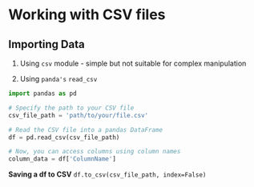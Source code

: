 # Working with CSV files 

## Importing Data 

1. Using `csv` module - simple but not suitable for complex manipulation


2. Using `panda's` `read_csv`

```python
import pandas as pd

# Specify the path to your CSV file
csv_file_path = 'path/to/your/file.csv'

# Read the CSV file into a pandas DataFrame
df = pd.read_csv(csv_file_path)

# Now, you can access columns using column names
column_data = df['ColumnName']


```

**Saving a  df to CSV**
`df.to_csv(csv_file_path, index=False)
`


